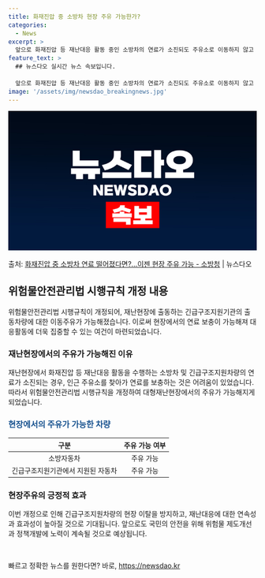 ```yaml
---
title: 화재진압 중 소방차 현장 주유 가능한가?
categories:
  - News
excerpt: >
  앞으로 화재진압 등 재난대응 활동 중인 소방차의 연료가 소진되도 주유소로 이동하지 않고 재난현장에서 즉시 보…
feature_text: >
  ## 뉴스다오 실시간 뉴스 속보입니다.

  앞으로 화재진압 등 재난대응 활동 중인 소방차의 연료가 소진되도 주유소로 이동하지 않고 재난현장에서 즉시 보…
image: '/assets/img/newsdao_breakingnews.jpg'
---
```


![뉴스다오 속보](/assets/img/newsdao_breakingnews.jpg)

<p>출처: <a href="https://newsdao.kr/3886" rel="dofollow">화재진압 중 소방차 연료 떨어졌다면?…이젠 현장 주유 가능 - 소방청</a> | 뉴스다오</p>

<h2 data-ke-size="size26">위험물안전관리법 시행규칙 개정 내용</h2>
<p data-ke-size="size16">위험물안전관리법 시행규칙이 개정되어, 재난현장에 출동하는 긴급구조지원기관의 출동차량에 대한 이동주유가 가능해졌습니다. 이로써 현장에서의 연료 보충이 가능해져 대응활동에 더욱 집중할 수 있는 여건이 마련되었습니다.</p>

<h3>재난현장에서의 주유가 가능해진 이유</h3>
<p data-ke-size="size16">재난현장에서 화재진압 등 재난대응 활동을 수행하는 소방차 및 긴급구조지원차량의 연료가 소진되는 경우, 인근 주유소를 찾아가 연료를 보충하는 것은 어려움이 있었습니다. 따라서 위험물안전관리법 시행규칙을 개정하여 대형재난현장에서의 주유가 가능해지게 되었습니다.</p>

<h3><span style="color: #1a5490;">현장에서의 주유가 가능한 차량</span></h3>
<table>
<thead>
<tr>
<th style="text-align: center;">구분</th>
<th style="text-align: center;">주유 가능 여부</th>
</tr>
</thead>
<tbody>
<tr>
<td style="text-align: center;">소방자동차</td>
<td style="text-align: center;">주유 가능</td>
</tr>
<tr>
<td style="text-align: center;">긴급구조지원기관에서 지원된 자동차</td>
<td style="text-align: center;">주유 가능</td>
</tr>
</tbody>
</table>

<h3>현장주유의 긍정적 효과</h3>
<p data-ke-size="size16">이번 개정으로 인해 긴급구조지원차량의 현장 이탈을 방지하고, 재난대응에 대한 연속성과 효과성이 높아질 것으로 기대됩니다. 앞으로도 국민의 안전을 위해 위험물 제도개선과 정책개발에 노력이 계속될 것으로 예상됩니다.</p>

<p data-ke-size="size16">&nbsp;</p> 

빠르고 정확한 뉴스를 원한다면? 바로, <a href="https://newsdao.kr" rel="dofollow">https://newsdao.kr</a>


